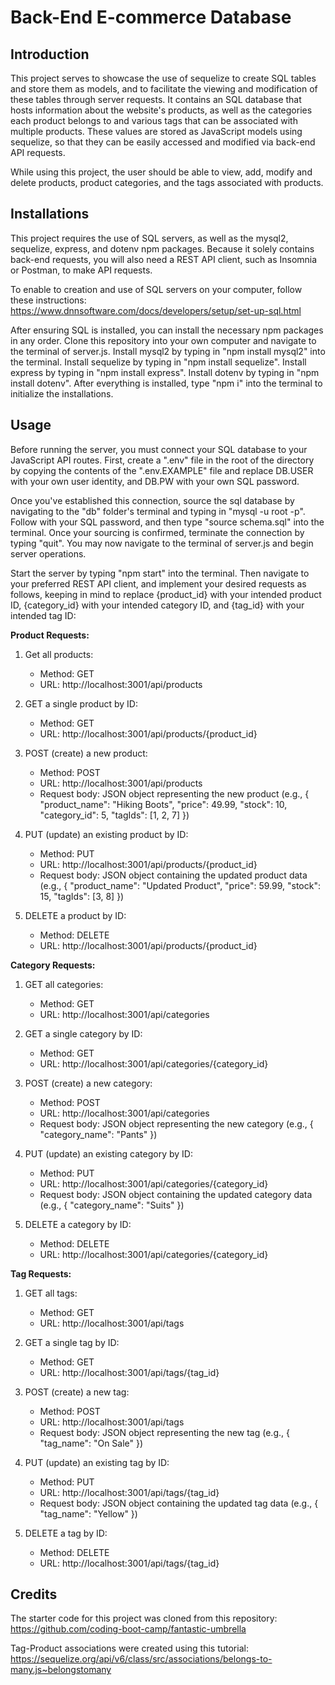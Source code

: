 # Back-End E-commerce Database

## Introduction
This project serves to showcase the use of sequelize to create SQL tables and store them as models, and to facilitate the viewing and modification of these tables through server requests. It contains an SQL database that hosts information about the website's products, as well as the categories each product belongs to and various tags that can be associated with multiple products. These values are stored as JavaScript models using sequelize, so that they can be easily accessed and modified via back-end API requests.

While using this project, the user should be able to view, add, modify and delete products, product categories, and the tags associated with products.

## Installations
This project requires the use of SQL servers, as well as the mysql2, sequelize, express, and dotenv npm packages. Because it solely contains back-end requests, you will also need a REST API client, such as Insomnia or Postman, to make API requests.

To enable to creation and use of SQL servers on your computer, follow these instructions: https://www.dnnsoftware.com/docs/developers/setup/set-up-sql.html

After ensuring SQL is installed, you can install the necessary npm packages in any order. Clone this repository into your own computer and navigate to the terminal of server.js. Install mysql2 by typing in "npm install mysql2" into the terminal. Install sequelize by typing in "npm install sequelize". Install express by typing in "npm install express". Install dotenv by typing in "npm install dotenv". After everything is installed, type "npm i" into the terminal to initialize the installations.

## Usage
Before running the server, you must connect your SQL database to your JavaScript API routes. First, create a ".env" file in the root of the directory by copying the contents of the ".env.EXAMPLE" file and replace DB.USER with your own user identity, and DB.PW with your own SQL password. 

Once you've established this connection, source the sql database by navigating to the "db" folder's terminal and typing in "mysql -u root -p". Follow with your SQL password, and then type "source schema.sql" into the terminal. Once your sourcing is confirmed, terminate the connection by typing "quit". You may now navigate to the terminal of server.js and begin server operations.

Start the server by typing "npm start" into the terminal. Then navigate to your preferred REST API client, and implement your desired requests as follows, keeping in mind to replace {product_id} with your intended product ID, {category_id} with your intended category ID, and {tag_id} with your intended tag ID:

**Product Requests:**

1. Get all products: 
    * Method: GET
    * URL: http://localhost:3001/api/products

2. GET a single product by ID:
    * Method: GET
    * URL: http://localhost:3001/api/products/{product_id}

3. POST (create) a new product:
    * Method: POST
    * URL: http://localhost:3001/api/products
    * Request body: JSON object representing the new product (e.g., { "product_name": "Hiking Boots", "price": 49.99, "stock": 10, "category_id": 5, "tagIds": [1, 2, 7] })

4. PUT (update) an existing product by ID:
    * Method: PUT
    * URL: http://localhost:3001/api/products/{product_id}
    * Request body: JSON object containing the updated product data (e.g., { "product_name": "Updated Product", "price": 59.99, "stock": 15, "tagIds": [3, 8] })

5. DELETE a product by ID:
    * Method: DELETE
    * URL: http://localhost:3001/api/products/{product_id}


**Category Requests:**

1. GET all categories:
    * Method: GET
    * URL: http://localhost:3001/api/categories

2. GET a single category by ID:
    * Method: GET
    * URL: http://localhost:3001/api/categories/{category_id}

3. POST (create) a new category:
    * Method: POST
    * URL: http://localhost:3001/api/categories
    * Request body: JSON object representing the new category (e.g., { "category_name": "Pants" })

4. PUT (update) an existing category by ID:
    * Method: PUT
    * URL: http://localhost:3001/api/categories/{category_id}
    * Request body: JSON object containing the updated category data (e.g., { "category_name": "Suits" })

5. DELETE a category by ID:
    * Method: DELETE
    * URL: http://localhost:3001/api/categories/{category_id}

**Tag Requests:**

1. GET all tags:
    * Method: GET
    * URL: http://localhost:3001/api/tags

2. GET a single tag by ID:
    * Method: GET
    * URL: http://localhost:3001/api/tags/{tag_id}

3. POST (create) a new tag:
    * Method: POST
    * URL: http://localhost:3001/api/tags
    * Request body: JSON object representing the new tag (e.g., { "tag_name": "On   Sale" })

4. PUT (update) an existing tag by ID:
    * Method: PUT
    * URL: http://localhost:3001/api/tags/{tag_id}
    * Request body: JSON object containing the updated tag data (e.g., { "tag_name": "Yellow" })

5. DELETE a tag by ID:
    * Method: DELETE
    * URL: http://localhost:3001/api/tags/{tag_id}

## Credits
The starter code for this project was cloned from this repository: https://github.com/coding-boot-camp/fantastic-umbrella

Tag-Product associations were created using this tutorial: https://sequelize.org/api/v6/class/src/associations/belongs-to-many.js~belongstomany

